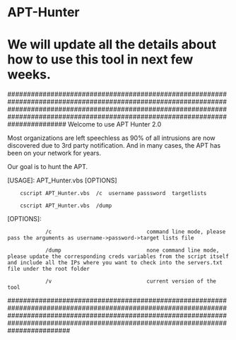 # APT-Hunter
# We will update all the details about how to use this tool in next few weeks. 



###############################################################################################################################################################################################################################################
Welcome to use APT Hunter 2.0

Most organizations are left speechless as 90% of all intrusions are now discovered due to 3rd party notification. And in many cases, the APT has been on your network for years.

Our goal is to hunt the APT.

 [USAGE]: APT_Hunter.vbs  [OPTIONS]

        cscript APT_Hunter.vbs  /c  username passsword  targetlists

        cscript APT_Hunter.vbs  /dump

 [OPTIONS]:

                /c                              command line mode, please pass the arguments as username->password->target lists file

                /dump                           none command line mode, please update the corresponding creds variables from the script itself and include all the IPs where you want to check into the servers.txt file under the root folder

                /v                              current version of the tool

################################################################################################################################################################################################################################################



